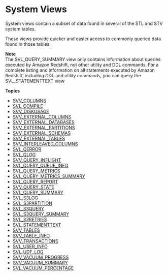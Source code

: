 # System Views<a name="c_intro_system_views"></a>

System views contain a subset of data found in several of the STL and STV system tables\.

These views provide quicker and easier access to commonly queried data found in those tables\.

**Note**  
The SVL\_QUERY\_SUMMARY view only contains information about queries executed by Amazon Redshift, not other utility and DDL commands\. For a complete listing and information on all statements executed by Amazon Redshift, including DDL and utility commands, you can query the SVL\_STATEMENTTEXT view

**Topics**
+ [SVV\_COLUMNS](r_SVV_COLUMNS.md)
+ [SVL\_COMPILE](r_SVL_COMPILE.md)
+ [SVV\_DISKUSAGE](r_SVV_DISKUSAGE.md)
+ [SVV\_EXTERNAL\_COLUMNS](r_SVV_EXTERNAL_COLUMNS.md)
+ [SVV\_EXTERNAL\_DATABASES](r_SVV_EXTERNAL_DATABASES.md)
+ [SVV\_EXTERNAL\_PARTITIONS](r_SVV_EXTERNAL_PARTITIONS.md)
+ [SVV\_EXTERNAL\_SCHEMAS](r_SVV_EXTERNAL_SCHEMAS.md)
+ [SVV\_EXTERNAL\_TABLES](r_SVV_EXTERNAL_TABLES.md)
+ [SVV\_INTERLEAVED\_COLUMNS](r_SVV_INTERLEAVED_COLUMNS.md)
+ [SVL\_QERROR](r_SVL_QERROR.md)
+ [SVL\_QLOG](r_SVL_QLOG.md)
+ [SVV\_QUERY\_INFLIGHT](r_SVV_QUERY_INFLIGHT.md)
+ [SVL\_QUERY\_QUEUE\_INFO](r_SVL_QUERY_QUEUE_INFO.md)
+ [SVL\_QUERY\_METRICS](r_SVL_QUERY_METRICS.md)
+ [SVL\_QUERY\_METRICS\_SUMMARY](r_SVL_QUERY_METRICS_SUMMARY.md)
+ [SVL\_QUERY\_REPORT](r_SVL_QUERY_REPORT.md)
+ [SVV\_QUERY\_STATE](r_SVV_QUERY_STATE.md)
+ [SVL\_QUERY\_SUMMARY](r_SVL_QUERY_SUMMARY.md)
+ [SVL\_S3LOG](r_SVL_S3LOG.md)
+ [SVL\_S3PARTITION](r_SVL_S3PARTITION.md)
+ [SVL\_S3QUERY](r_SVL_S3QUERY.md)
+ [SVL\_S3QUERY\_SUMMARY](r_SVL_S3QUERY_SUMMARY.md)
+ [SVL\_S3RETRIES](r_SVL_S3RETRIES.md)
+ [SVL\_STATEMENTTEXT](r_SVL_STATEMENTTEXT.md)
+ [SVV\_TABLES](r_SVV_TABLES.md)
+ [SVV\_TABLE\_INFO](r_SVV_TABLE_INFO.md)
+ [SVV\_TRANSACTIONS](r_SVV_TRANSACTIONS.md)
+ [SVL\_USER\_INFO](r_SVL_USER_INFO.md)
+ [SVL\_UDF\_LOG](r_SVL_UDF_LOG.md)
+ [SVV\_VACUUM\_PROGRESS](r_SVV_VACUUM_PROGRESS.md)
+ [SVV\_VACUUM\_SUMMARY](r_SVV_VACUUM_SUMMARY.md)
+ [SVL\_VACUUM\_PERCENTAGE](r_SVL_VACUUM_PERCENTAGE.md)